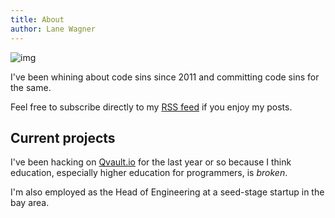```yaml
---
title: About
author: Lane Wagner
---
```


![img](/img/profile-200x200.jpg)

I've been whining about code sins since 2011 and committing code sins for the same.

Feel free to subscribe directly to my [RSS feed](/index.xml) if you enjoy my posts.

## Current projects

I've been hacking on [Qvault.io](https://qvault.io) for the last year or so because I think education, especially higher education for programmers, is *broken*.

I'm also employed as the Head of Engineering at a seed-stage startup in the bay area.
